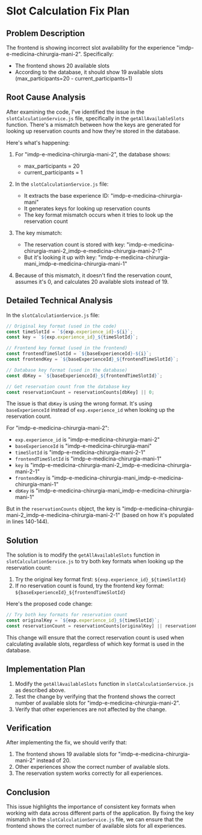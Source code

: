# Slot Calculation Fix Plan

## Problem Description

The frontend is showing incorrect slot availability for the experience "imdp-e-medicina-chirurgia-mani-2". Specifically:

- The frontend shows 20 available slots
- According to the database, it should show 19 available slots (max_participants=20 - current_participants=1)

## Root Cause Analysis

After examining the code, I've identified the issue in the `slotCalculationService.js` file, specifically in the `getAllAvailableSlots` function. There's a mismatch between how the keys are generated for looking up reservation counts and how they're stored in the database.

Here's what's happening:

1. For "imdp-e-medicina-chirurgia-mani-2", the database shows:
   - max_participants = 20
   - current_participants = 1

2. In the `slotCalculationService.js` file:
   - It extracts the base experience ID: "imdp-e-medicina-chirurgia-mani"
   - It generates keys for looking up reservation counts
   - The key format mismatch occurs when it tries to look up the reservation count

3. The key mismatch:
   - The reservation count is stored with key: "imdp-e-medicina-chirurgia-mani-2_imdp-e-medicina-chirurgia-mani-2-1"
   - But it's looking it up with key: "imdp-e-medicina-chirurgia-mani_imdp-e-medicina-chirurgia-mani-1"

4. Because of this mismatch, it doesn't find the reservation count, assumes it's 0, and calculates 20 available slots instead of 19.

## Detailed Technical Analysis

In the `slotCalculationService.js` file:

```javascript
// Original key format (used in the code)
const timeSlotId = `${exp.experience_id}-${i}`;
const key = `${exp.experience_id}_${timeSlotId}`;

// Frontend key format (used in the frontend)
const frontendTimeSlotId = `${baseExperienceId}-${i}`;
const frontendKey = `${baseExperienceId}_${frontendTimeSlotId}`;

// Database key format (used in the database)
const dbKey = `${baseExperienceId}_${frontendTimeSlotId}`;

// Get reservation count from the database key
const reservationCount = reservationCounts[dbKey] || 0;
```

The issue is that `dbKey` is using the wrong format. It's using `baseExperienceId` instead of `exp.experience_id` when looking up the reservation count.

For "imdp-e-medicina-chirurgia-mani-2":
- `exp.experience_id` is "imdp-e-medicina-chirurgia-mani-2"
- `baseExperienceId` is "imdp-e-medicina-chirurgia-mani"
- `timeSlotId` is "imdp-e-medicina-chirurgia-mani-2-1"
- `frontendTimeSlotId` is "imdp-e-medicina-chirurgia-mani-1"
- `key` is "imdp-e-medicina-chirurgia-mani-2_imdp-e-medicina-chirurgia-mani-2-1"
- `frontendKey` is "imdp-e-medicina-chirurgia-mani_imdp-e-medicina-chirurgia-mani-1"
- `dbKey` is "imdp-e-medicina-chirurgia-mani_imdp-e-medicina-chirurgia-mani-1"

But in the `reservationCounts` object, the key is "imdp-e-medicina-chirurgia-mani-2_imdp-e-medicina-chirurgia-mani-2-1" (based on how it's populated in lines 140-144).

## Solution

The solution is to modify the `getAllAvailableSlots` function in `slotCalculationService.js` to try both key formats when looking up the reservation count:

1. Try the original key format first: `${exp.experience_id}_${timeSlotId}`
2. If no reservation count is found, try the frontend key format: `${baseExperienceId}_${frontendTimeSlotId}`

Here's the proposed code change:

```javascript
// Try both key formats for reservation count
const originalKey = `${exp.experience_id}_${timeSlotId}`;
const reservationCount = reservationCounts[originalKey] || reservationCounts[dbKey] || 0;
```

This change will ensure that the correct reservation count is used when calculating available slots, regardless of which key format is used in the database.

## Implementation Plan

1. Modify the `getAllAvailableSlots` function in `slotCalculationService.js` as described above.
2. Test the change by verifying that the frontend shows the correct number of available slots for "imdp-e-medicina-chirurgia-mani-2".
3. Verify that other experiences are not affected by the change.

## Verification

After implementing the fix, we should verify that:

1. The frontend shows 19 available slots for "imdp-e-medicina-chirurgia-mani-2" instead of 20.
2. Other experiences show the correct number of available slots.
3. The reservation system works correctly for all experiences.

## Conclusion

This issue highlights the importance of consistent key formats when working with data across different parts of the application. By fixing the key mismatch in the `slotCalculationService.js` file, we can ensure that the frontend shows the correct number of available slots for all experiences.